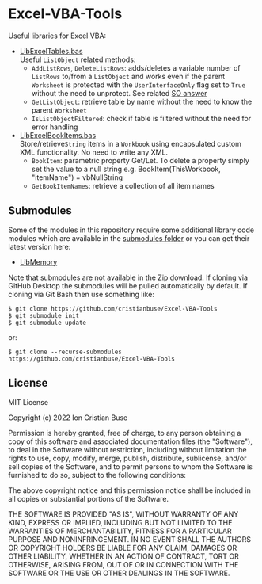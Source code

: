 # Excel-VBA-Tools
Useful libraries for Excel VBA:
 - [LibExcelTables.bas](https://github.com/cristianbuse/Excel-VBA-Tools/blob/master/src/LibExcelTables.bas)  
   Useful ```ListObject``` related methods:
     - ```AddListRows```, ```DeleteListRows```: adds/deletes a variable number of ```ListRows``` to/from a ```ListObject``` and works even if the parent ```Worksheet``` is protected with the ```UserInterfaceOnly``` flag set to ```True``` without the need to unprotect. See related [SO answer](https://stackoverflow.com/a/70832694/8488913)
   - ```GetListObject```: retrieve table by name without the need to know the parent ```Worksheet```
   - ```IsListObjectFiltered```: check if table is filtered without the need for error handling
 - [LibExcelBookItems.bas](https://github.com/cristianbuse/Excel-VBA-Tools/blob/master/src/LibExcelBookItems.bas)  
   Store/retrieve```String``` items in a ```Workbook``` using encapsulated custom XML functionality. No need to write any XML.
     - ```BookItem```: parametric property Get/Let. To delete a property simply set the value to a null string e.g. BookItem(ThisWorkbook, "itemName") = vbNullString
     - ```GetBookItemNames```: retrieve a collection of all item names
	 
## Submodules
Some of the modules in this repository require some additional library code modules which are available in the [submodules folder](https://github.com/cristianbuse/Excel-VBA-Tools/tree/master/submodules) or you can get their latest version here:  
* [LibMemory](https://github.com/cristianbuse/VBA-MemoryTools/blob/master/src/LibMemory.bas)

Note that submodules are not available in the Zip download. If cloning via GitHub Desktop the submodules will be pulled automatically by default. If cloning via Git Bash then use something like:
```
$ git clone https://github.com/cristianbuse/Excel-VBA-Tools
$ git submodule init
$ git submodule update
```
or:
```
$ git clone --recurse-submodules https://github.com/cristianbuse/Excel-VBA-Tools
```	 
	 
## License
MIT License

Copyright (c) 2022 Ion Cristian Buse

Permission is hereby granted, free of charge, to any person obtaining a copy of this software and associated documentation files (the "Software"), to deal in the Software without restriction, including without limitation the rights to use, copy, modify, merge, publish, distribute, sublicense, and/or sell copies of the Software, and to permit persons to whom the Software is furnished to do so, subject to the following conditions:

The above copyright notice and this permission notice shall be included in all copies or substantial portions of the Software.

THE SOFTWARE IS PROVIDED "AS IS", WITHOUT WARRANTY OF ANY KIND, EXPRESS OR IMPLIED, INCLUDING BUT NOT LIMITED TO THE WARRANTIES OF MERCHANTABILITY, FITNESS FOR A PARTICULAR PURPOSE AND NONINFRINGEMENT. IN NO EVENT SHALL THE AUTHORS OR COPYRIGHT HOLDERS BE LIABLE FOR ANY CLAIM, DAMAGES OR OTHER LIABILITY, WHETHER IN AN ACTION OF CONTRACT, TORT OR OTHERWISE, ARISING FROM, OUT OF OR IN CONNECTION WITH THE SOFTWARE OR THE USE OR OTHER DEALINGS IN THE SOFTWARE.
